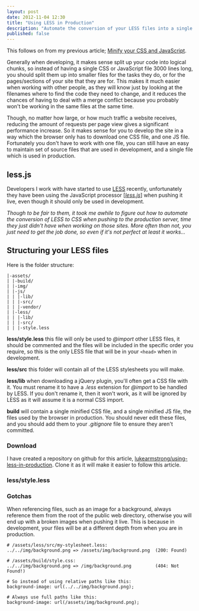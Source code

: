 ```yaml
---
layout: post
date: 2012-11-04 12:30
title: "Using LESS in Production"
description: "Automate the conversion of your LESS files into a single CSS file, and minify using YUI Compressor."
published: false
---
```



This follows on from my previous article; [Minify your CSS and JavaScript](/2012/10/18/minify-your-css-and-javascript/).

Generally when developing, it makes sense split up your code into logical chunks, so instead of having a single CSS or JavaScript file 3000 lines long, you should split them up into smaller files for the tasks they do, or for the pages/sections of your site that they are for. This makes it much easier when working with other people, as they will know just by looking at the filenames where to find the code they need to change, and it reduces the chances of having to deal with a merge conflict because you probably won't be working in the same files at the same time.

Though, no matter how large, or how much traffic a website receives, reducing the amount of requests per page view gives a significant performance increase. So it makes sense for you to develop the site in a way which the browser only has to download one CSS file, and one JS file. Fortunately you don't have to work with one file, you can still have an easy to maintain set of source files that are used in development, and a single file which is used in production.


## less.js

Developers I work with have started to use [LESS](http://lesscss.org/) recently, unfortunately they have been using the JavaScript processor [_[less.js](https://github.com/cloudhead/less.js)_] when pushing it live, even though it should only be used in development.

_Though to be fair to them, it took me awhile to figure out how to automate the conversion of LESS to CSS when pushing to the production server, time they just didn't have when working on those sites. More often than not, you just need to get the job done, so even if it's not perfect at least it works..._


## Structuring your LESS files

Here is the folder structure:

    |-assets/
    | |-build/
    | |-img/
    | |-js/
    | | |-lib/
    | | |-src/
    | | |-vendor/
    | |-less/
    | | |-lib/
    | | |-src/
    | | |-style.less


**less/style.less** this file will only be used to _@import_ other LESS files, it should be commented and the files will be included in the specific order you require, so this is the only LESS file that will be in your `<head>` when in development.

**less/src** this folder will contain all of the LESS stylesheets you will make.

**less/lib** when downloading a jQuery plugin, you'll often get a CSS file with it. You must rename it to have a _.less_ extension for _@import_ to be handled by LESS. If you don't rename it, then it won't work, as it will be ignored by LESS as it will assume it is a normal CSS import.

**build** will contain a single minified CSS file, and a single minified JS file, the files used by the browser in production. You should never edit these files, and you should add them to your _.gitignore_ file to ensure they aren't committed.


### Download

I have created a repository on github for this article, [lukearmstrong/using-less-in-production](https://github.com/lukearmstrong/using-less-in-production). Clone it as it will make it easier to follow this article.


### less/style.less





### Gotchas

When referencing files, such as an image for a background, always reference them from the root of the public web directory, otherwise you will end up with a broken images when pushing it live. This is because in development, your files will be at a different depth from when you are in production.

    # /assets/less/src/my-stylesheet.less:
    ../../img/background.png => /assets/img/background.png  (200: Found)

    # /assets/build/style.css:
    ../../img/background.png => /img/background.png         (404: Not Found!)

    # So instead of using relative paths like this:
    background-image: url(../../img/background.png);

    # Always use full paths like this:
    background-image: url(/assets/img/background.png);


